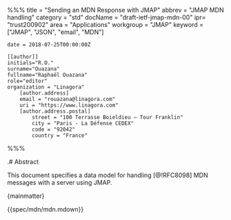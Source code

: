 %%%
    title = "Sending an MDN Response with JMAP"
    abbrev = "JMAP MDN handling"
    category = "std"
    docName = "draft-ietf-jmap-mdn-00"
    ipr= "trust200902"
    area = "Applications"
    workgroup = "JMAP"
    keyword = ["JMAP", "JSON", "email", "MDN"]

    date = 2018-07-25T00:00:00Z

    [[author]]
    initials="R.O."
    surname="Ouazana"
    fullname="Raphaël Ouazana"
    role="editor"
    organization = "Linagora"
        [author.address]
        email = "rouazana@linagora.com"
        uri = "https://www.linagora.com"
        [author.address.postal]
            street = "100 Terrasse Boieldieu – Tour Franklin"
            city = "Paris - La Défense CEDEX"
            code = "92042"
            country = "France"
%%%

.# Abstract

This document specifies a data model for handling [@!RFC8098] MDN messages with a server using JMAP.

{mainmatter}

{{spec/mdn/mdn.mdown}}
